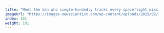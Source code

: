 ```yaml
---
title: "Meet the man who single-handedly tracks every spaceflight mission ever"
imageUrl: "https://images.newscientist.com/wp-content/uploads/2025/02/13133938/SEI_239722866.jpg?width=788"
index: 101
weight: 101
---
```


